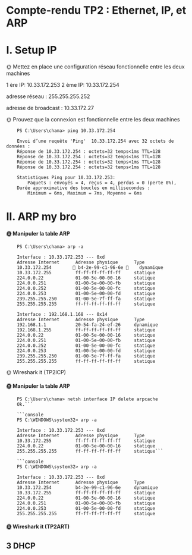 # Compte-rendu TP2 : Ethernet, IP, et ARP

# I. Setup IP

🌞 Mettez en place une configuration réseau fonctionnelle entre les deux machines

1 ère IP: 10.33.172.253
2 ème IP: 10.33.172.254

adresse réseau :  255.255.255.252

adresse de broadcast :  10.33.172.27

🌞 Prouvez que la connexion est fonctionnelle entre les deux machines

        PS C:\Users\chama> ping 10.33.172.254

        Envoi d’une requête 'Ping'  10.33.172.254 avec 32 octets de données :
        Réponse de 10.33.172.254 : octets=32 temps<1ms TTL=128
        Réponse de 10.33.172.254 : octets=32 temps<1ms TTL=128
        Réponse de 10.33.172.254 : octets=32 temps<1ms TTL=128
        Réponse de 10.33.172.254 : octets=32 temps<1ms TTL=128

        Statistiques Ping pour 10.33.172.253:
            Paquets : envoyés = 4, reçus = 4, perdus = 0 (perte 0%),
        Durée approximative des boucles en millisecondes :
            Minimum = 6ms, Maximum = 7ms, Moyenne = 6ms

# II. ARP my bro

#### 🌞 Manipuler la table ARP


        PS C:\Users\chama> arp -a

        Interface : 10.33.172.253 --- 0xd
        Adresse Internet      Adresse physique      Type
        10.33.172.254        🌟 b4-2e-99-c1-96-6e 🌟    dynamique
        10.33.172.255         ff-ff-ff-ff-ff-ff     statique
        224.0.0.22            01-00-5e-00-00-16     statique
        224.0.0.251           01-00-5e-00-00-fb     statique
        224.0.0.252           01-00-5e-00-00-fc     statique
        224.0.0.253           01-00-5e-00-00-fd     statique
        239.255.255.250       01-00-5e-7f-ff-fa     statique
        255.255.255.255       ff-ff-ff-ff-ff-ff     statique

        Interface : 192.168.1.168 --- 0x14
        Adresse Internet      Adresse physique      Type
        192.168.1.1           20-54-fa-24-ef-26     dynamique
        192.168.1.255         ff-ff-ff-ff-ff-ff     statique
        224.0.0.22            01-00-5e-00-00-16     statique
        224.0.0.251           01-00-5e-00-00-fb     statique
        224.0.0.252           01-00-5e-00-00-fc     statique
        224.0.0.253           01-00-5e-00-00-fd     statique
        239.255.255.250       01-00-5e-7f-ff-fa     statique
        255.255.255.255       ff-ff-ff-ff-ff-ff     statique

🌞 Wireshark it (TP2ICP)


#### 🌞 Manipuler la table ARP

        PS C:\Users\chama> netsh interface IP delete arpcache
        Ok.```

        ```console
        PS C:\WINDOWS\system32> arp -a

        Interface : 10.33.172.253 --- 0xd
        Adresse Internet      Adresse physique      Type
        10.33.172.255         ff-ff-ff-ff-ff-ff     statique
        224.0.0.22            01-00-5e-00-00-16     statique
        255.255.255.255       ff-ff-ff-ff-ff-ff     statique```

        ```console
        PS C:\WINDOWS\system32> arp -a

        Interface : 10.33.172.253 --- 0xd
        Adresse Internet      Adresse physique      Type
        10.33.172.254         b4-2e-99-c1-96-6e     dynamique
        10.33.172.255         ff-ff-ff-ff-ff-ff     statique
        224.0.0.22            01-00-5e-00-00-16     statique
        224.0.0.251           01-00-5e-00-00-fb     statique
        224.0.0.253           01-00-5e-00-00-fd     statique
        255.255.255.255       ff-ff-ff-ff-ff-ff     statique

#### 🌞 Wireshark it (TP2ART)

## 3 DHCP